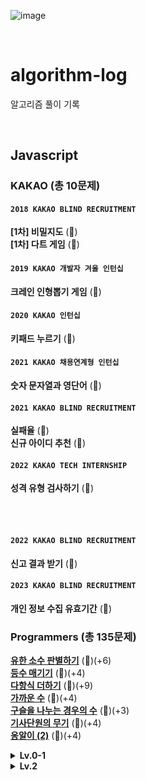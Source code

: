![image](https://user-images.githubusercontent.com/97934878/208298826-232f9659-06b6-49ec-ae6e-ce790ce57e78.png)

<br/>

# algorithm-log

알고리즘 풀이 기록

<br/>

## Javascript

### KAKAO (총 10문제)

#### `2018 KAKAO BLIND RECRUITMENT`

<b>[1차] 비밀지도</b> (🌟)<br/>
<b>[1차] 다트 게임</b> (🌟)<br/>

#### `2019 KAKAO 개발자 겨울 인턴십`

<b>크레인 인형뽑기 게임</b> (🌟)<br/>

#### `2020 KAKAO 인턴십`

<b>키패드 누르기</b> (🌟)<br/>

#### `2021 KAKAO 채용연계형 인턴십`

<b>숫자 문자열과 영단어</b> (🌟)<br/>

#### `2021 KAKAO BLIND RECRUITMENT`

<b>실패율</b> (🌟)<br/>
<b>신규 아이디 추천</b> (🌟)<br/>

#### `2022 KAKAO TECH INTERNSHIP`

<b>성격 유형 검사하기</b> (🌟)<br/>

<br/>
<br/>

#### `2022 KAKAO BLIND RECRUITMENT`

<b>신고 결과 받기</b> (🌟)<br/>

#### `2023 KAKAO BLIND RECRUITMENT`

<b>개인 정보 수집 유효기간</b> (🌟)<br/>

### Programmers (총 135문제)

[<b>유한 소수 판별하기</b>](https://velog.io/@mayowall/%EC%9C%A0%ED%95%9C%EC%86%8C%EC%88%98-%ED%8C%90%EB%B3%84%ED%95%98%EA%B8%B0-6) (🌟)(+6)<br/>
[<b>등수 매기기</b>](https://velog.io/@mayowall/Programmers-%EB%93%B1%EC%88%98-%EB%A7%A4%EA%B8%B0%EA%B8%B0-2) (🌟)(+4)<br/>
[<b>다항식 더하기</b>](https://velog.io/@mayowall/Programmers-%EB%8B%A4%ED%95%AD%EC%8B%9D-%EB%8D%94%ED%95%98%EA%B8%B0-9) (🌟)(+9)<br/>
[<b>가까운 수</b>](https://velog.io/@mayowall/Programmers-%EA%B0%80%EA%B9%8C%EC%9A%B4-%EC%88%98-4%EC%A0%90) (🌟)(+4)<br/>
[<b>구슬을 나누는 경우의 수</b>](https://velog.io/@mayowall/Programmers-%EA%B5%AC%EC%8A%AC%EC%9D%84-%EB%82%98%EB%88%84%EB%8A%94-%EA%B2%BD%EC%9A%B0%EC%9D%98-%EC%88%98) (🌟)(+3)<br/>
[<b>기사단원의 무기</b>](https://velog.io/@mayowall/Programmers-%EA%B8%B0%EC%82%AC%EB%8B%A8%EC%9B%90%EC%9D%98-%EB%AC%B4%EA%B8%B0-4) (🌟)(+4)<br/>
[<b>옹알이 (2)</b>](https://velog.io/@mayowall/Programmers-%EC%98%B9%EC%95%8C%EC%9D%B4-2-4) (🌟)(+4)<br/>

<!-- lv 0-1 -->
<details>
<summary><b>Lv.0-1</b></summary>
<b>겹치는 선분의 길이</b> (🌟) (+4)<br/>
<b>안전지대</b> (🌟) (+2)<br/>
<b>문자열 나누기</b> (🌟)<br/>
<b>명예의 전당</b> (🌟)<br/>
<b>완주하지 못한 선수</b> (🌟)<br/>
<b>과일 장수</b> (🌟)<br/>
<b>체육복</b> (🌟)<br/>
<b>로또의 최고 순위와 최저 순위</b> (🌟)<br/>
<b>가장 가까운 같은 글자</b> (🌟)<br/>
<b>푸드 파이트 대회</b> (🌟)<br/>
<b>크기가 작은 부분 문자열</b> (🌟)<br/>
<b>소수 만들기</b> (🌟)<br/>
<b>모의고사</b> (🌟)<br/>
<b>소수 찾기</b> (🌟)<br/>
<b>콜라 문제</b> (🌟)<br/>
<b>폰켓몬</b> (🌟)<br/>
<b>2016년</b> (🌟)<br/>
<b>두 개 뽑아서 더하기</b> (🌟)<br/>
<b>K번째수</b> (🌟)<br/>
<b>문자열 내 마음대로 정렬하기</b> (🌟)<br/>
<b>삼총사</b> (🌟)<br/>
<b>최소직사각형</b> (🌟)<br/>
<b>시저 암호</b> (🌟)<br/>
<b>예산</b> (🌟)<br/>
<b>3진법 뒤집기</b> (🌟)<br/>
<b>이상한 문자 만들기</b> (🌟)<br/>
<b>같은 숫자는 싫어</b> (🌟)<br/>
<b>행렬의 덧셈</b> (🌟)<br/>
<b>부족한 금액 계산하기</b> (🌟)<br/>
<b>문자열 다루기 기본</b> (🌟)<br/>
<b>문자열 내림차순으로 배치하기</b> (🌟)<br/>
<b>내적</b> (🌟)<br/>
<b>수박수박수박수박수?</b> (🌟)<br/>
<b>가운데 글자 가져오기</b> (🌟)<br/>
<b>없는 숫자 더하기</b> (🌟)<br/>
<b>음양 더하기</b> (🌟)<br/>
<b>제일 작은 수 제거하기</b> (🌟)<br/>
<b>나누어 떨어지는 숫자 배열</b> (🌟)<br/>
<b>핸드폰 번호 가리기</b> (🌟)<br/>
<b>서울에서 김서방 찾기</b> (🌟)<br/>
<b>콜라즈 추측</b> (🌟)<br/>
<b>두 정수 사이의 값</b> (🌟)<br/>
<b>나머지가 1이 되는 수 찾기</b> (🌟)<br/>
<b>정수 내림차순으로 배치하기</b> (🌟)<br/>
<b>하샤드 수</b> (🌟)<br/>
<b>문자열을 정수로 바꾸기</b> (🌟)<br/>
<b>x만큼 간격이 있는 n개의 숫자</b> (🌟)<br/>
<b>문자열 내 p와 y의 개수</b> (🌟)<br/>
<b>정수 제곱근 판별</b> (🌟)<br/>
<b>자연수를 뒤집어 배열로 만들기</b> (🌟)<br/>
<b>약수의 합</b> (🌟)<br/>
<b>평균 구하기</b> (🌟)<br/>
<b>짝수와 홀수</b> (🌟)<br/>
<b>구슬을 나누는 경우의 수</b> (🌟🌟) (+3)<br/>
<b>A로 B 만들기</b> (🌟)<br/>
<b>팩토리얼</b> (🌟)<br/>
<b>OX 퀴즈</b> (🌟)<br/>
<b>저주의 숫자 3</b> (🌟)<br/>
<b>특이한 정렬</b> (🌟)<br/>
<b>치킨 쿠폰</b> (🌟)(+3)<br/>
<b>피자 나눠먹기</b> (🌟)<br/>
<b>문자열 밀기</b> (🌟)(+4)<br/>
<b>직사각형 넓이 구하기</b> (🌟)(+2)<br/>
<b>로그인 성공?</b> (🌟)<br/>
<b>컨트롤 제트</b> (🌟)<br/>
<b>외계어 사전</b> (🌟)<br/>
<b>삼각형의 완성조건</b> (🌟)<br/>
<b>캐릭터의 좌표</b> (🌟)(+3)<br/>
<b>최빈값 구하기</b> (🌟)(+2)<br/>
<b>분수의 덧셈</b> (🌟)<br/>
<b>문자열 계산하기</b> (🌟)(+3)<br/>
<b>소인수분해</b> (🌟)(+3)<br/>
<b>영어가 싫어요</b> (🌟)<br/>
<b>잘라서 배열로 저장하기</b> (🌟)<br/>
<b>공 던지기</b> (🌟)<br/>
<b>숨어있는 숫자의 덧셈(2)</b> (🌟)(+4)<br/>
<b>이진수 더하기</b> (🌟)<br/>
<b>7의 개수</b> (🌟)<br/>
<b>한 번만 등장한 문자</b> (🌟)<br/>
<b>진료순서 정하기</b> (🌟)<br/>
<b>k의 개수</b> (🌟)<br/>
<b>2차원으로 만들기</b> (🌟)<br/>
<b>모스부호(1)</b> (🌟)<br/>
<b>중복된 문자 제거</b> (🌟)<br/>
<b>합성수 찾기</b> (🌟)<br/>
<b>문자열 정렬하기(2)</b> (🌟)<br/>
<b>369게임</b> (🌟)<br/>
<b>인덱스 바꾸기</b> (🌟)<br/>
<b>숫자 찾기</b> (🌟)<br/>
<b>최댓값 만들기(2)</b> (🌟)<br/>
<b>외계행성의 나이</b> (🌟)<br/>
<b>배열 회전시키기</b> (🌟)<br/>
<b>약수 구하기</b> (🌟)<br/>
<b>가장 큰 수 찾기</b> (🌟)<br/>
<b>가위 바위 보</b> (🌟)<br/>
<b>문자열 정렬하기</b> (🌟)<br/>
<b>대문자와 소문자</b> (🌟)<br/>
<b>n의 배수 고르기</b> (🌟)<br/>
<b>세균 증식</b> (🌟)<br/>
<b>암호 해독</b> (🌟)<br/>
<b>주사위의 개수</b> (🌟)<br/>
<b>개미 군단</b> (🌟)<br/>
<b>모음 제거</b> (🌟)<br/>
<b>숨어있는 숫자의 덧셈</b> (🌟)<br/>
<b>문자열 안의 문자열</b> (🌟)<br/>
<b>배열의 유사도</b> (🌟)<br/>
<b>자릿수 더하기</b> (🌟)<br/>
<b>제곱수 판별하기</b> (🌟)<br/>
<b>옷가게 할인 받기</b> (🌟)<br/>
<b>순서 쌍의 개수</b> (🌟)<br/>
<b>중앙값 구하기</b> (🌟)<br/>
<b>특정 문자 제거하기</b> (🌟)<br/>
<b>문자 반복 출력하기</b> (🌟)<br/>
<b>짝수는 싫어요</b> (🌟)<br/>
<b>편지</b> (🌟)<br/>
<b>짝수 홀수 개수</b> (🌟)<br/>
<b>배열 자르기</b> (🌟)<br/>
<b>아이스 아메리카노</b> (🌟)<br/>
<b>배열 원소의 길이</b> (🌟)<br/>
<b>점의 위치 구하기</b> (🌟)<br/>
<b>삼각형의 완성조건(1)</b> (🌟)<br/>
<b>문자열 뒤집기</b> (🌟)<br/>
<b>최댓값 만들기(1)</b> (🌟)<br/>
<b>피자 나눠먹기(1)</b> (🌟)<br/>
<b>피자 나눠먹기(3)</b> (🌟)<br/>
<b>배열 뒤집기</b> (🌟)<br/>
<b>배열 두 배 만들기</b> (🌟)<br/>
<b>연속된 수의 합</b> (🌟)<br/>
<b>양꼬치</b> (🌟)<br/>
<b>나머지 구하기</b> (🌟)<br/>
</details>

<!-- lv 2 -->
<details> 
  <summary><b>Lv.2</b></summary>
  <b>최댓값과 최솟값</b> (🌟🌟)<br/>
</details>
